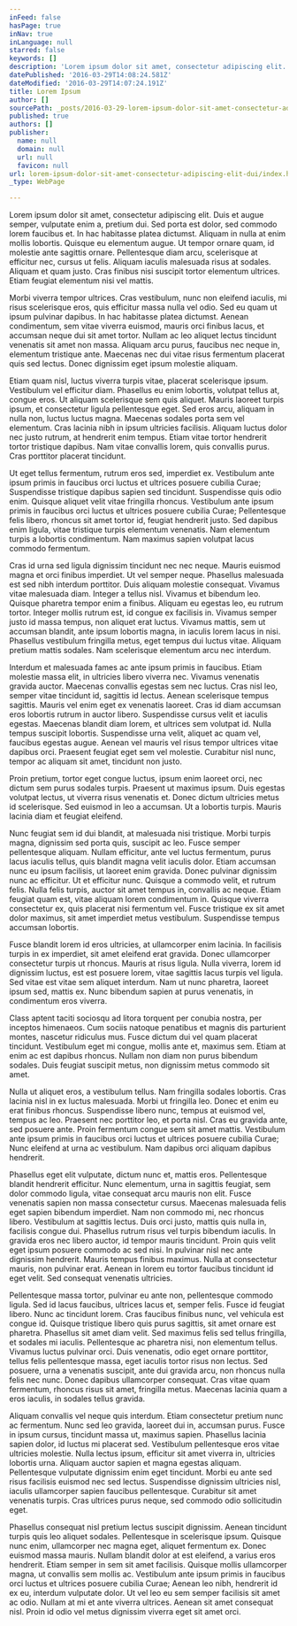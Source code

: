 ```yaml
---
inFeed: false
hasPage: true
inNav: true
inLanguage: null
starred: false
keywords: []
description: 'Lorem ipsum dolor sit amet, consectetur adipiscing elit. Duis et augue semper, vulputate enim a, pretium dui. Sed porta est dolor, sed commodo lorem faucibus et. In hac habitasse platea dictumst. Aliquam in nulla at enim mollis lobortis. Quisque eu elementum augue. Ut tempor ornare quam, id molestie ante sagittis ornare. Pellentesque diam arcu, scelerisque at efficitur nec, cursus ut felis. Aliquam iaculis malesuada risus at sodales. Aliquam et quam justo. Cras finibus nisi suscipit tortor elementum ultrices. Etiam feugiat elementum nisi vel mattis.'
datePublished: '2016-03-29T14:08:24.581Z'
dateModified: '2016-03-29T14:07:24.191Z'
title: Lorem Ipsum
author: []
sourcePath: _posts/2016-03-29-lorem-ipsum-dolor-sit-amet-consectetur-adipiscing-elit-dui.md
published: true
authors: []
publisher:
  name: null
  domain: null
  url: null
  favicon: null
url: lorem-ipsum-dolor-sit-amet-consectetur-adipiscing-elit-dui/index.html
_type: WebPage

---
```

Lorem ipsum dolor sit amet, consectetur adipiscing elit. Duis et augue semper, vulputate enim a, pretium dui. Sed porta est dolor, sed commodo lorem faucibus et. In hac habitasse platea dictumst. Aliquam in nulla at enim mollis lobortis. Quisque eu elementum augue. Ut tempor ornare quam, id molestie ante sagittis ornare. Pellentesque diam arcu, scelerisque at efficitur nec, cursus ut felis. Aliquam iaculis malesuada risus at sodales. Aliquam et quam justo. Cras finibus nisi suscipit tortor elementum ultrices. Etiam feugiat elementum nisi vel mattis.

Morbi viverra tempor ultrices. Cras vestibulum, nunc non eleifend iaculis, mi risus scelerisque eros, quis efficitur massa nulla vel odio. Sed eu quam ut ipsum pulvinar dapibus. In hac habitasse platea dictumst. Aenean condimentum, sem vitae viverra euismod, mauris orci finibus lacus, et accumsan neque dui sit amet tortor. Nullam ac leo aliquet lectus tincidunt venenatis sit amet non massa. Aliquam arcu purus, faucibus nec neque in, elementum tristique ante. Maecenas nec dui vitae risus fermentum placerat quis sed lectus. Donec dignissim eget ipsum molestie aliquam.

Etiam quam nisl, luctus viverra turpis vitae, placerat scelerisque ipsum. Vestibulum vel efficitur diam. Phasellus eu enim lobortis, volutpat tellus at, congue eros. Ut aliquam scelerisque sem quis aliquet. Mauris laoreet turpis ipsum, et consectetur ligula pellentesque eget. Sed eros arcu, aliquam in nulla non, luctus luctus magna. Maecenas sodales porta sem vel elementum. Cras lacinia nibh in ipsum ultricies facilisis. Aliquam luctus dolor nec justo rutrum, at hendrerit enim tempus. Etiam vitae tortor hendrerit tortor tristique dapibus. Nam vitae convallis lorem, quis convallis purus. Cras porttitor placerat tincidunt.

Ut eget tellus fermentum, rutrum eros sed, imperdiet ex. Vestibulum ante ipsum primis in faucibus orci luctus et ultrices posuere cubilia Curae; Suspendisse tristique dapibus sapien sed tincidunt. Suspendisse quis odio enim. Quisque aliquet velit vitae fringilla rhoncus. Vestibulum ante ipsum primis in faucibus orci luctus et ultrices posuere cubilia Curae; Pellentesque felis libero, rhoncus sit amet tortor id, feugiat hendrerit justo. Sed dapibus enim ligula, vitae tristique turpis elementum venenatis. Nam elementum turpis a lobortis condimentum. Nam maximus sapien volutpat lacus commodo fermentum.

Cras id urna sed ligula dignissim tincidunt nec nec neque. Mauris euismod magna et orci finibus imperdiet. Ut vel semper neque. Phasellus malesuada est sed nibh interdum porttitor. Duis aliquam molestie consequat. Vivamus vitae malesuada diam. Integer a tellus nisl. Vivamus et bibendum leo. Quisque pharetra tempor enim a finibus. Aliquam eu egestas leo, eu rutrum tortor. Integer mollis rutrum est, id congue ex facilisis in. Vivamus semper justo id massa tempus, non aliquet erat luctus. Vivamus mattis, sem ut accumsan blandit, ante ipsum lobortis magna, in iaculis lorem lacus in nisi. Phasellus vestibulum fringilla metus, eget tempus dui luctus vitae. Aliquam pretium mattis sodales. Nam scelerisque elementum arcu nec interdum.

Interdum et malesuada fames ac ante ipsum primis in faucibus. Etiam molestie massa elit, in ultricies libero viverra nec. Vivamus venenatis gravida auctor. Maecenas convallis egestas sem nec luctus. Cras nisl leo, semper vitae tincidunt id, sagittis id lectus. Aenean scelerisque tempus sagittis. Mauris vel enim eget ex venenatis laoreet. Cras id diam accumsan eros lobortis rutrum in auctor libero. Suspendisse cursus velit et iaculis egestas. Maecenas blandit diam lorem, et ultrices sem volutpat id. Nulla tempus suscipit lobortis. Suspendisse urna velit, aliquet ac quam vel, faucibus egestas augue. Aenean vel mauris vel risus tempor ultrices vitae dapibus orci. Praesent feugiat eget sem vel molestie. Curabitur nisl nunc, tempor ac aliquam sit amet, tincidunt non justo.

Proin pretium, tortor eget congue luctus, ipsum enim laoreet orci, nec dictum sem purus sodales turpis. Praesent ut maximus ipsum. Duis egestas volutpat lectus, ut viverra risus venenatis et. Donec dictum ultricies metus id scelerisque. Sed euismod in leo a accumsan. Ut a lobortis turpis. Mauris lacinia diam et feugiat eleifend.

Nunc feugiat sem id dui blandit, at malesuada nisi tristique. Morbi turpis magna, dignissim sed porta quis, suscipit ac leo. Fusce semper pellentesque aliquam. Nullam efficitur, ante vel luctus fermentum, purus lacus iaculis tellus, quis blandit magna velit iaculis dolor. Etiam accumsan nunc eu ipsum facilisis, ut laoreet enim gravida. Donec pulvinar dignissim nunc ac efficitur. Ut et efficitur nunc. Quisque a commodo velit, et rutrum felis. Nulla felis turpis, auctor sit amet tempus in, convallis ac neque. Etiam feugiat quam est, vitae aliquam lorem condimentum in. Quisque viverra consectetur ex, quis placerat nisi fermentum vel. Fusce tristique ex sit amet dolor maximus, sit amet imperdiet metus vestibulum. Suspendisse tempus accumsan lobortis.

Fusce blandit lorem id eros ultricies, at ullamcorper enim lacinia. In facilisis turpis in ex imperdiet, sit amet eleifend erat gravida. Donec ullamcorper consectetur turpis ut rhoncus. Mauris at risus ligula. Nulla viverra, lorem id dignissim luctus, est est posuere lorem, vitae sagittis lacus turpis vel ligula. Sed vitae est vitae sem aliquet interdum. Nam ut nunc pharetra, laoreet ipsum sed, mattis ex. Nunc bibendum sapien at purus venenatis, in condimentum eros viverra.

Class aptent taciti sociosqu ad litora torquent per conubia nostra, per inceptos himenaeos. Cum sociis natoque penatibus et magnis dis parturient montes, nascetur ridiculus mus. Fusce dictum dui vel quam placerat tincidunt. Vestibulum eget mi congue, mollis ante et, maximus sem. Etiam at enim ac est dapibus rhoncus. Nullam non diam non purus bibendum sodales. Duis feugiat suscipit metus, non dignissim metus commodo sit amet.

Nulla ut aliquet eros, a vestibulum tellus. Nam fringilla sodales lobortis. Cras lacinia nisl in ex luctus malesuada. Morbi ut fringilla leo. Donec et enim eu erat finibus rhoncus. Suspendisse libero nunc, tempus at euismod vel, tempus ac leo. Praesent nec porttitor leo, et porta nisl. Cras eu gravida ante, sed posuere ante. Proin fermentum congue sem sit amet mattis. Vestibulum ante ipsum primis in faucibus orci luctus et ultrices posuere cubilia Curae; Nunc eleifend at urna ac vestibulum. Nam dapibus orci aliquam dapibus hendrerit.

Phasellus eget elit vulputate, dictum nunc et, mattis eros. Pellentesque blandit hendrerit efficitur. Nunc elementum, urna in sagittis feugiat, sem dolor commodo ligula, vitae consequat arcu mauris non elit. Fusce venenatis sapien non massa consectetur cursus. Maecenas malesuada felis eget sapien bibendum imperdiet. Nam non commodo mi, nec rhoncus libero. Vestibulum at sagittis lectus. Duis orci justo, mattis quis nulla in, facilisis congue dui. Phasellus rutrum risus vel turpis bibendum iaculis. In gravida eros nec libero auctor, id tempor mauris tincidunt. Proin quis velit eget ipsum posuere commodo ac sed nisi. In pulvinar nisl nec ante dignissim hendrerit. Mauris tempus finibus maximus. Nulla at consectetur mauris, non pulvinar erat. Aenean in lorem eu tortor faucibus tincidunt id eget velit. Sed consequat venenatis ultricies.

Pellentesque massa tortor, pulvinar eu ante non, pellentesque commodo ligula. Sed id lacus faucibus, ultrices lacus et, semper felis. Fusce id feugiat libero. Nunc ac tincidunt lorem. Cras faucibus finibus nunc, vel vehicula est congue id. Quisque tristique libero quis purus sagittis, sit amet ornare est pharetra. Phasellus sit amet diam velit. Sed maximus felis sed tellus fringilla, et sodales mi iaculis. Pellentesque ac pharetra nisi, non elementum tellus. Vivamus luctus pulvinar orci. Duis venenatis, odio eget ornare porttitor, tellus felis pellentesque massa, eget iaculis tortor risus non lectus. Sed posuere, urna a venenatis suscipit, ante dui gravida arcu, non rhoncus nulla felis nec nunc. Donec dapibus ullamcorper consequat. Cras vitae quam fermentum, rhoncus risus sit amet, fringilla metus. Maecenas lacinia quam a eros iaculis, in sodales tellus gravida.

Aliquam convallis vel neque quis interdum. Etiam consectetur pretium nunc ac fermentum. Nunc sed leo gravida, laoreet dui in, accumsan purus. Fusce in ipsum cursus, tincidunt massa ut, maximus sapien. Phasellus lacinia sapien dolor, id luctus mi placerat sed. Vestibulum pellentesque eros vitae ultricies molestie. Nulla lectus ipsum, efficitur sit amet viverra in, ultricies lobortis urna. Aliquam auctor sapien et magna egestas aliquam. Pellentesque vulputate dignissim enim eget tincidunt. Morbi eu ante sed risus facilisis euismod nec sed lectus. Suspendisse dignissim ultricies nisl, iaculis ullamcorper sapien faucibus pellentesque. Curabitur sit amet venenatis turpis. Cras ultrices purus neque, sed commodo odio sollicitudin eget.

Phasellus consequat nisl pretium lectus suscipit dignissim. Aenean tincidunt turpis quis leo aliquet sodales. Pellentesque in scelerisque ipsum. Quisque nunc enim, ullamcorper nec magna eget, aliquet fermentum ex. Donec euismod massa mauris. Nullam blandit dolor at est eleifend, a varius eros hendrerit. Etiam semper in sem sit amet facilisis. Quisque mollis ullamcorper magna, ut convallis sem mollis ac. Vestibulum ante ipsum primis in faucibus orci luctus et ultrices posuere cubilia Curae; Aenean leo nibh, hendrerit id ex eu, interdum vulputate dolor. Ut vel leo eu sem semper facilisis sit amet ac odio. Nullam at mi et ante viverra ultrices. Aenean sit amet consequat nisl. Proin id odio vel metus dignissim viverra eget sit amet orci.